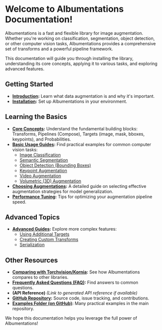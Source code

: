 # Welcome to Albumentations Documentation!

Albumentations is a fast and flexible library for image augmentation. Whether you're working on classification, segmentation, object detection, or other computer vision tasks, Albumentations provides a comprehensive set of transforms and a powerful pipeline framework.

This documentation will guide you through installing the library, understanding its core concepts, applying it to various tasks, and exploring advanced features.

## Getting Started

*   **[Introduction](./1-introduction/index.md):** Learn what data augmentation is and why it's important.
*   **[Installation](./1-introduction/installation.md):** Set up Albumentations in your environment.

## Learning the Basics

*   **[Core Concepts](./2-core-concepts/index.md):** Understand the fundamental building blocks: Transforms, Pipelines (Compose), Targets (image, mask, bboxes, keypoints), and Probabilities.
*   **[Basic Usage Guides](./3-basic-usage/index.md):** Find practical examples for common computer vision tasks:
    *   [Image Classification](./3-basic-usage/image-classification.md)
    *   [Semantic Segmentation](./3-basic-usage/semantic-segmentation.md)
    *   [Object Detection (Bounding Boxes)](./3-basic-usage/bounding-boxes-augmentations.md)
    *   [Keypoint Augmentation](./3-basic-usage/keypoint-augmentations.md)
    *   [Video Augmentation](./3-basic-usage/video-augmentation.md)
    *   [Volumetric (3D) Augmentation](./3-basic-usage/volumetric-augmentation.md)
*   **[Choosing Augmentations](./3-basic-usage/choosing-augmentations.md):** A detailed guide on selecting effective augmentation strategies for model generalization.
*   **[Performance Tuning](./3-basic-usage/performance-tuning.md):** Tips for optimizing your augmentation pipeline speed.

## Advanced Topics

*   **[Advanced Guides](./4-advanced-guides/index.md):** Explore more complex features:
    *   [Using Additional Targets](./4-advanced-guides/additional-targets.md)
    *   [Creating Custom Transforms](./4-advanced-guides/creating-custom-transforms.md)
    *   [Serialization](./4-advanced-guides/serialization.md)

## Other Resources

*   **[Comparing with Torchvision/Kornia](./torchvision-kornia2albumentations.md):** See how Albumentations compares to other libraries.
*   **[Frequently Asked Questions (FAQ)](./faq.md):** Find answers to common questions.
*   **(API Reference)** *(Link to generated API reference if available)*
*   **[GitHub Repository](https://github.com/albumentations-team/albumentations):** Source code, issue tracking, and contributions.
*   **[Examples Folder (on GitHub)](https://github.com/albumentations-team/albumentations/tree/main/examples):** Many practical examples in the main repository.

We hope this documentation helps you leverage the full power of Albumentations!
